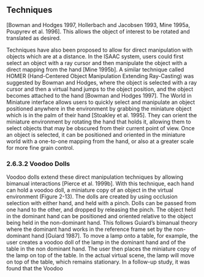 ## Techniques

[Bowman and Hodges 1997, Hollerbach and Jacobsen 1993, Mine 1995a, Poupyrev et al. 1996]. This allows the object of interest to be rotated and translated as desired.

Techniques have also been proposed to allow for direct manipulation with objects which are at a distance. In the ISAAC system, users could first select an object with a ray cursor and then manipulate the object with a direct mapping from the hand [Mine 1995b]. A similar technique called HOMER (Hand-Centered Object Manipulation Extending Ray-Casting) was suggested by Bowman and Hodges, where the object is selected with a ray cursor and then a virtual hand jumps to the object position, and the object becomes attached to the hand [Bowman and Hodges 1997]. The World in Miniature interface allows users to quickly select and manipulate an object positioned anywhere in the environment by grabbing the miniature object which is in the palm of their hand [Stoakley et al. 1995]. They can orient the miniature environment by rotating the hand that holds it, allowing them to select objects that may be obscured from their current point of view. Once an object is selected, it can be positioned and oriented in the miniature world with a one-to-one mapping from the hand, or also at a greater scale for more fine grain control.

### 2.6.3.2 Voodoo Dolls

Voodoo dolls extend these direct manipulation techniques by allowing bimanual interactions [Pierce et al. 1999b]. With this technique, each hand can hold a voodoo doll, a miniature copy of an object in the virtual environment (Figure 2-13). The dolls are created by using occlusion selection with either hand, and held with a pinch. Dolls can be passed from one hand to the other, and dropped by releasing the pinch. The object held in the dominant hand can be positioned and oriented relative to the object being held in the non-dominant hand. This follows Guiard’s bimanual theory where the dominant hand works in the reference frame set by the non-dominant hand [Guiard 1987]. To move a lamp onto a table, for example, the user creates a voodoo doll of the lamp in the dominant hand and of the table in the non dominant hand. The user then places the miniature copy of the lamp on top of the table. In the actual virtual scene, the lamp will move on top of the table, which remains stationary. In a follow-up study, it was found that the Voodoo

